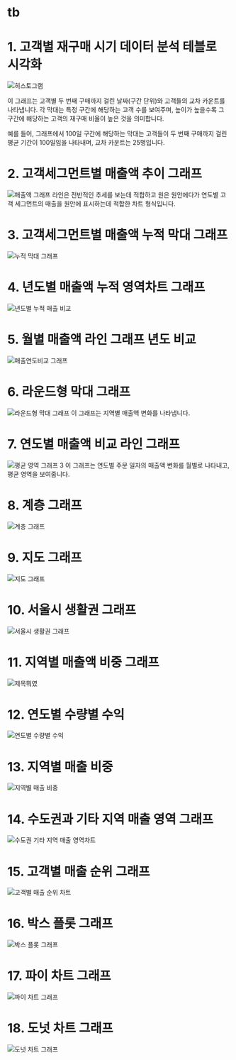 # tb
# 1. 고객별 재구매 시기 데이터 분석 테블로 시각화

![히스토그램](1.png)


이 그래프는 고객별 두 번째 구매까지 걸린 날짜(구간 단위)와 고객들의 교차 카운트를 나타냅니다. 각 막대는 특정 구간에 해당하는 고객 수를 보여주며, 높이가 높을수록 그 구간에 해당하는 고객의 재구매 비율이 높은 것을 의미합니다. 

예를 들어, 그래프에서 100일 구간에 해당하는 막대는 고객들이 두 번째 구매까지 걸린 평균 기간이 100일임을 나타내며, 교차 카운트는 25명입니다.



# 2. 고객세그먼트별 매출액 추이 그래프
![매출액 그래프](2.png)
라인은 전반적인 추세를 보는데 적합하고 원은 원안에다가 연도별 고객 세그먼트의 매출을 원안에 표시하는데 적합한 차트 형식입니다.

# 3. 고객세그먼트별 매출액 누적 막대 그래프
![누적 막대 그래프](3.png)

# 4. 년도별 매출액 누적 영역차트 그래프
![년도별 누적 매출 비교](년도별%20누적%20매출%20비교.png)

# 5. 월별 매출액 라인 그래프 년도 비교
![매출연도비교 그래프](5.png)

# 6. 라운드형 막대 그래프

![라운드형 막대 그래프](6.png)
이 그래프는 지역별 매출액 변화를 나타냅니다.


# 7. 연도별 매출액 비교 라인 그래프

![평균 영역 그래프 3](7.png)
이 그래프는 연도별 주문 일자의 매출액 변화를 월별로 나타내고, 평균 영역을 보여줍니다.

# 8. 계층 그래프

![계층 그래프](8.png)

# 9. 지도 그래프

![지도 그래프](9.png)


# 10. 서울시 생활권 그래프
![서울시 생활권 그래프](서울시%20생활권%20그래프.png)

# 11. 지역별 매출액 비중 그래프
![제목뭐였](비눗방울.png)

# 12. 연도별 수량별 수익
![연도별 수량별 수익](연도별수량별수익.png)

# 13. 지역별 매출 비중
![지역별 매출 비중](지도파이차트.png)

# 14. 수도권과 기타 지역 매출 영역 그래프

![수도권 기타 지역 매출 영역차트](14.png)

# 15. 고객별 매출 순위 그래프

![고객별 매출 순위 차트](15.png)

# 16. 박스 플롯 그래프

![박스 플롯 그래프](16.png)

# 17. 파이 차트 그래프

![파이 차트 그래프](17.png)

# 18. 도넛 차트 그래프

![도넛 차트 그래프](18.png)

